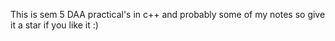 This is sem 5 DAA practical's in c++ and probably some of my notes 
so give it a star if you like it :)